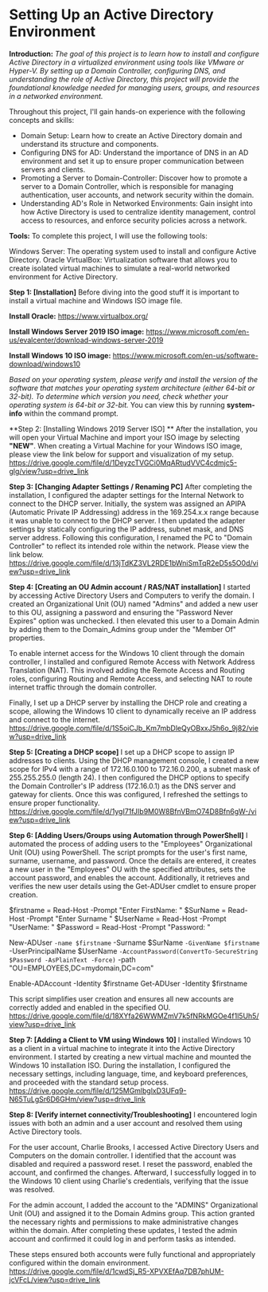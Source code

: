 # Setting Up an Active Directory Environment

**Introduction:** _The goal of this project is to learn how to install and configure Active Directory in a virtualized environment using tools like VMware or Hyper-V. By setting up a Domain Controller, configuring DNS, and understanding the role of Active Directory, this project will provide the foundational knowledge needed for managing users, groups, and resources in a networked environment._

Throughout this project, I'll gain hands-on experience with the following concepts and skills:

* Domain Setup: Learn how to create an Active Directory domain and understand its structure and components.
* Configuring DNS for AD: Understand the importance of DNS in an AD environment and set it up to ensure proper communication between servers and clients.
* Promoting a Server to Domain-Controller: Discover how to promote a server to a Domain Controller, which is responsible for managing authentication, user accounts, and network security within the domain.
* Understanding AD's Role in Networked Environments: Gain insight into how Active Directory is used to centralize identity management, control access to resources, and enforce security policies across a network.

**Tools:** To complete this project, I will use the following tools:

Windows Server: The operating system used to install and configure Active Directory.
Oracle VirtualBox: Virtualization software that allows you to create isolated virtual machines to simulate a real-world networked environment for Active Directory.

**Step 1: [Installation]**
Before diving into the good stuff it is important to install a virtual machine and Windows ISO image file.

**Install Oracle:**
https://www.virtualbox.org/

**Install Windows Server 2019 ISO image:**
https://www.microsoft.com/en-us/evalcenter/download-windows-server-2019

**Install Windows 10 ISO image:**
https://www.microsoft.com/en-us/software-download/windows10

_Based on your operating system, please verify and install the version of the software that matches your operating system architecture (either 64-bit or 32-bit). To determine which version you need, check whether your operating system is 64-bit or 32-bit._ You can view this by running **system-info** 
within the command prompt. 

**Step 2: [Installing Windows 2019 Server ISO] ** After the installation, you will open your Virtual Machine and import your ISO image by selecting **"NEW"**.
When creating a Virtual Machine for your Windows ISO image, please view the link below for support and visualization of my setup. https://drive.google.com/file/d/1DeyzcTVGCi0MqARtudVVC4cdmjc5-glg/view?usp=drive_link

**Step 3: [Changing Adapter Settings / Renaming PC]** After completing the installation, I configured the adapter settings for the Internal Network to connect to the DHCP server. Initially, the system was assigned an APIPA (Automatic Private IP Addressing) address in the 169.254.x.x range because it was unable to connect to the DHCP server. I then updated the adapter settings by statically configuring the IP address, subnet mask, and DNS server address. Following this configuration, I renamed the PC to "Domain Controller" to reflect its intended role within the network. Please view the link below.
https://drive.google.com/file/d/13jTdKZ3VL2RDE1bWniSmTqR2eD5s5O0d/view?usp=drive_link

**Step 4: [Creating an OU Admin account / RAS/NAT installation]** I started by accessing Active Directory Users and Computers to verify the domain. I created an Organizational Unit (OU) named "Admins" and added a new user to this OU, assigning a password and ensuring the "Password Never Expires" option was unchecked. I then elevated this user to a Domain Admin by adding them to the Domain_Admins group under the "Member Of" properties.

To enable internet access for the Windows 10 client through the domain controller, I installed and configured Remote Access with Network Address Translation (NAT). This involved adding the Remote Access and Routing roles, configuring Routing and Remote Access, and selecting NAT to route internet traffic through the domain controller.

Finally, I set up a DHCP server by installing the DHCP role and creating a scope, allowing the Windows 10 client to dynamically receive an IP address and connect to the internet.
https://drive.google.com/file/d/1S5oiCJb_Km7mbDleQyOBxxJ5h6o_9j82/view?usp=drive_link

**Step 5: [Creating a DHCP scope]** I set up a DHCP scope to assign IP addresses to clients. Using the DHCP management console, I created a new scope for IPv4 with a range of 172.16.0.100 to 172.16.0.200, a subnet mask of 255.255.255.0 (length 24). I then configured the DHCP options to specify the Domain Controller's IP address (172.16.0.1) as the DNS server and gateway for clients. Once this was configured, I refreshed the settings to ensure proper functionality.
https://drive.google.com/file/d/1ygI71fJIb9M0W8BfnVBmO74D8Bfn6gW-/view?usp=drive_link

**Step 6: [Adding Users/Groups using Automation through PowerShell]** I automated the process of adding users to the "Employees" Organizational Unit (OU) using PowerShell. The script prompts for the user's first name, surname, username, and password. Once the details are entered, it creates a new user in the "Employees" OU with the specified attributes, sets the account password, and enables the account. Additionally, it retrieves and verifies the new user details using the Get-ADUser cmdlet to ensure proper creation.

$firstname = Read-Host -Prompt "Enter FirstName: " 
$SurName = Read-Host -Prompt "Enter Surname " 
$UserName = Read-Host -Prompt "UserName: " 
$Password = Read-Host -Prompt "Password: "

New-ADUser `
-name $firstname `
-Surname $SurName `
-GivenName $firstname `
-UserPrincipalName $UserName `
-AccountPassword(ConvertTo-SecureString $Password -AsPlainText -Force) `
-path "OU=EMPLOYEES,DC=mydomain,DC=com"

Enable-ADAccount -Identity $firstname
Get-ADUser -Identity $firstname

This script simplifies user creation and ensures all new accounts are correctly added and enabled in the specified OU.
https://drive.google.com/file/d/18XYfa26WWMZmV7k5fNRkMGOe4f1l5Uh5/view?usp=drive_link

**Step 7: [Adding a Client to VM using Windows 10]** I installed Windows 10 as a client in a virtual machine to integrate it into the Active Directory environment. I started by creating a new virtual machine and mounted the Windows 10 installation ISO. During the installation, I configured the necessary settings, including language, time, and keyboard preferences, and proceeded with the standard setup process.
https://drive.google.com/file/d/125MGmlbglxD3UFq9-N65TuLgSr6D6GHm/view?usp=drive_link

**Step 8: [Verify internet connectivity/Troubleshooting]** I encountered login issues with both an admin and a user account and resolved them using Active Directory tools.

For the user account, Charlie Brooks, I accessed Active Directory Users and Computers on the domain controller. I identified that the account was disabled and required a password reset. I reset the password, enabled the account, and confirmed the changes. Afterward, I successfully logged in to the Windows 10 client using Charlie's credentials, verifying that the issue was resolved.

For the admin account, I added the account to the "ADMINS" Organizational Unit (OU) and assigned it to the Domain Admins group. This action granted the necessary rights and permissions to make administrative changes within the domain. After completing these updates, I tested the admin account and confirmed it could log in and perform tasks as intended.

These steps ensured both accounts were fully functional and appropriately configured within the domain environment.
https://drive.google.com/file/d/1cwdSj_R5-XPVXEfAq7DB7phUM-jcVFcL/view?usp=drive_link

